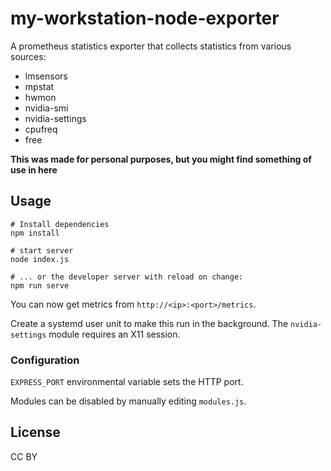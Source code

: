 # my-workstation-node-exporter

A prometheus statistics exporter that collects statistics from various sources:

* lmsensors
* mpstat
* hwmon
* nvidia-smi
* nvidia-settings
* cpufreq
* free

**This was made for personal purposes, but you might find something of use in here**

## Usage

```shell
# Install dependencies
npm install

# start server
node index.js

# ... or the developer server with reload on change:
npm run serve
```

You can now get metrics from `http://<ip>:<port>/metrics`.

Create a systemd user unit to make this run in the background. The `nvidia-settings` module requires an X11 session.

### Configuration

`EXPRESS_PORT` environmental variable sets the HTTP port.

Modules can be disabled by manually editing `modules.js`.

## License

CC BY
